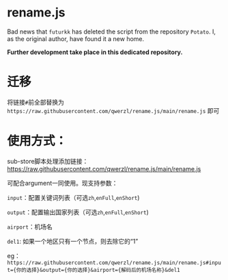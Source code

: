 # rename.js
Bad news that `futurkk` has deleted the script from the repository `Potato`. I, as the original author, have found it a new home.

**Further development take place in this dedicated repository.**

# 迁移
将链接`#`前全部替换为 `https://raw.githubusercontent.com/qwerzl/rename.js/main/rename.js` 即可

# 使用方式：
sub-store脚本处理添加链接：
https://raw.githubusercontent.com/qwerzl/rename.js/main/rename.js

可配合argument一同使用。现支持参数：

`input`：配置关键词列表（可选`zh`,`enFull`,`enShort`)

`output`：配置输出国家列表（可选`zh`,`enFull`,`enShort`)

`airport`：机场名

`del1`: 如果一个地区只有一个节点，则去除它的“1”

eg：`https://raw.githubusercontent.com/qwerzl/rename.js/main/rename.js#input={你的选择}&output={你的选择}&airport={解码后的机场名称}&del1`
